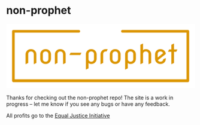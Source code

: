 # non-prophet

![non-prophet logo](./public/assets/logo/logo-harvestGold.png)

Thanks for checking out the non-prophet repo! The site is a work in progress – let me know if you see any bugs or have any feedback.

All profits go to the [Equal Justice Initiative](https://eji.org/)
